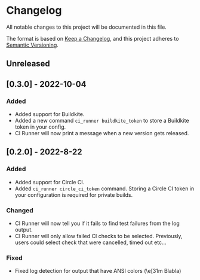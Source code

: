 # Changelog
All notable changes to this project will be documented in this file.

The format is based on [Keep a Changelog](https://keepachangelog.com/en/1.0.0/),
and this project adheres to [Semantic Versioning](https://semver.org/spec/v2.0.0.html).

## Unreleased

## [0.3.0] - 2022-10-04
### Added
- Added support for Buildkite.
- Added a new command `ci_runner buildkite_token` to store a Buildkite token in your config.
- CI Runner will now print a message when a new version gets released.

## [0.2.0] - 2022-8-22
### Added
- Added support for Circle CI.
- Added `ci_runner circle_ci_token` command. Storing a Circle CI token in your configuration is
  required for private builds.

### Changed
- CI Runner will now tell you if it fails to find test failures from the log output.
- CI Runner will only allow failed CI checks to be selected. Previously, users could select
  check that were cancelled, timed out etc...

### Fixed
- Fixed log detection for output that have ANSI colors (\e[31m Blabla)
